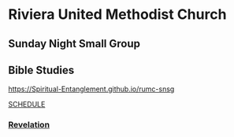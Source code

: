 # Riviera United Methodist Church
## Sunday Night Small Group
## Bible Studies
https://Spiritual-Entanglement.github.io/rumc-snsg

[SCHEDULE](https://Spiritual-Entanglement.github.io/rumc-snsg/00-schedule.md)

### [Revelation](/Revelation/README.md)
